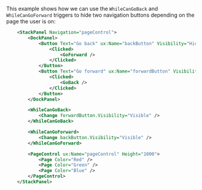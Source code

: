This example shows how we can use the `WhileCanGoBack` and `WhileCanGoForward`
triggers to hide two navigation buttons depending on the page the user is
on:
```xml
	<StackPanel Navigation="pageControl">
		<DockPanel>
			<Button Text="Go back" ux:Name="backButton" Visibility="Hidden" Dock="Left">
				<Clicked>
					<GoForward />
				</Clicked>
			</Button>
			<Button Text="Go forward" ux:Name="forwardButton" Visibility="Hidden" Dock="Right">
				<Clicked>
					<GoBack />
				</Clicked>
			</Button>
		</DockPanel>

		<WhileCanGoBack>
			<Change forwardButton.Visibility="Visible" />
		</WhileCanGoBack>

		<WhileCanGoForward>
			<Change backButton.Visibility="Visible" />
		</WhileCanGoForward>

		<PageControl ux:Name="pageControl" Height="1000">
			<Page Color="Red" />
			<Page Color="Green" />
			<Page Color="Blue" />
		</PageControl>
	</StackPanel>
```